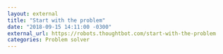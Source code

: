```yaml
---
layout: external
title: "Start with the problem"
date: "2018-09-15 14:11:00 -0300"
external_url: https://robots.thoughtbot.com/start-with-the-problem
categories: Problem solver
---
```


